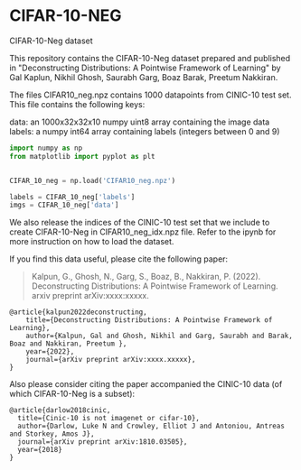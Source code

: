 # CIFAR-10-NEG
CIFAR-10-Neg dataset

This repository contains the CIFAR-10-Neg dataset prepared and published in "Deconstructing Distributions: A Pointwise Framework of Learning" by Gal Kaplun, Nikhil Ghosh, Saurabh Garg, Boaz Barak, Preetum Nakkiran.

The files CIFAR10_neg.npz contains 1000 datapoints from CINIC-10 test set. This file contains the following keys:

data: an 1000x32x32x10 numpy uint8 array containing the image data
labels: a numpy int64 array containing labels (integers between 0 and 9)

``` python
import numpy as np
from matplotlib import pyplot as plt


CIFAR_10_neg = np.load('CIFAR10_neg.npz')

labels = CIFAR_10_neg['labels']
imgs = CIFAR_10_neg['data']

```

We also release the indices of the CINIC-10 test set that we include to create CIFAR-10-Neg in CIFAR10_neg_idx.npz file. Refer to the ipynb for more instruction on how to load the dataset. 

If you find this data useful, please cite the following paper: 

> Kalpun, G., Ghosh, N., Garg, S., Boaz, B., Nakkiran, P. (2022). Deconstructing Distributions: A Pointwise Framework of Learning. arxiv preprint arXiv:xxxx:xxxxx. 
```
@article{kalpun2022deconstructing,
    title={Deconstructing Distributions: A Pointwise Framework of Learning},
    author={Kalpun, Gal and Ghosh, Nikhil and Garg, Saurabh and Barak, Boaz and Nakkiran, Preetum },
    year={2022},
    journal={arXiv preprint arXiv:xxxx.xxxxx},
}
```

Also please consider citing the paper accompanied the CINIC-10 data (of which CIFAR-10-Neg is a subset): 
```
@article{darlow2018cinic,
  title={Cinic-10 is not imagenet or cifar-10},
  author={Darlow, Luke N and Crowley, Elliot J and Antoniou, Antreas and Storkey, Amos J},
  journal={arXiv preprint arXiv:1810.03505},
  year={2018}
}
```
